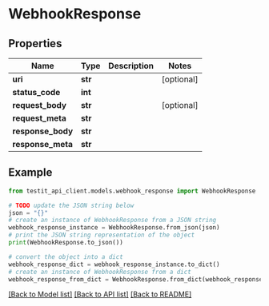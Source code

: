 # WebhookResponse


## Properties

Name | Type | Description | Notes
------------ | ------------- | ------------- | -------------
**uri** | **str** |  | [optional] 
**status_code** | **int** |  | 
**request_body** | **str** |  | [optional] 
**request_meta** | **str** |  | 
**response_body** | **str** |  | 
**response_meta** | **str** |  | 

## Example

```python
from testit_api_client.models.webhook_response import WebhookResponse

# TODO update the JSON string below
json = "{}"
# create an instance of WebhookResponse from a JSON string
webhook_response_instance = WebhookResponse.from_json(json)
# print the JSON string representation of the object
print(WebhookResponse.to_json())

# convert the object into a dict
webhook_response_dict = webhook_response_instance.to_dict()
# create an instance of WebhookResponse from a dict
webhook_response_from_dict = WebhookResponse.from_dict(webhook_response_dict)
```
[[Back to Model list]](../README.md#documentation-for-models) [[Back to API list]](../README.md#documentation-for-api-endpoints) [[Back to README]](../README.md)


